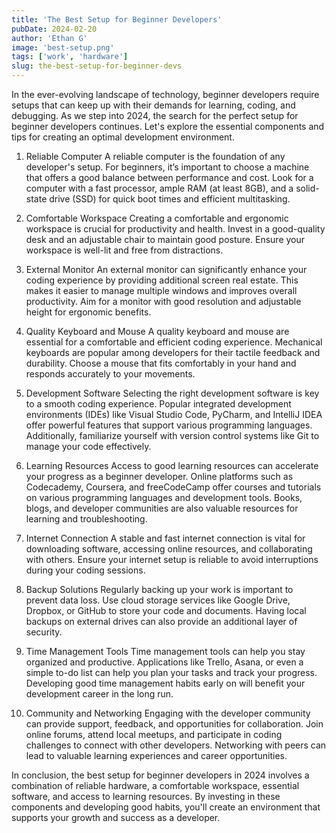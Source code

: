 ```yaml
---
title: 'The Best Setup for Beginner Developers'
pubDate: 2024-02-20
author: 'Ethan G'
image: 'best-setup.png'
tags: ['work', 'hardware']
slug: the-best-setup-for-beginner-devs
---
```


In the ever-evolving landscape of technology, beginner developers require setups that can keep up with their demands for learning, coding, and debugging. As we step into 2024, the search for the perfect setup for beginner developers continues. Let's explore the essential components and tips for creating an optimal development environment.

1. Reliable Computer
A reliable computer is the foundation of any developer's setup. For beginners, it’s important to choose a machine that offers a good balance between performance and cost. Look for a computer with a fast processor, ample RAM (at least 8GB), and a solid-state drive (SSD) for quick boot times and efficient multitasking.

2. Comfortable Workspace
Creating a comfortable and ergonomic workspace is crucial for productivity and health. Invest in a good-quality desk and an adjustable chair to maintain good posture. Ensure your workspace is well-lit and free from distractions.

3. External Monitor
An external monitor can significantly enhance your coding experience by providing additional screen real estate. This makes it easier to manage multiple windows and improves overall productivity. Aim for a monitor with good resolution and adjustable height for ergonomic benefits.

4. Quality Keyboard and Mouse
A quality keyboard and mouse are essential for a comfortable and efficient coding experience. Mechanical keyboards are popular among developers for their tactile feedback and durability. Choose a mouse that fits comfortably in your hand and responds accurately to your movements.

5. Development Software
Selecting the right development software is key to a smooth coding experience. Popular integrated development environments (IDEs) like Visual Studio Code, PyCharm, and IntelliJ IDEA offer powerful features that support various programming languages. Additionally, familiarize yourself with version control systems like Git to manage your code effectively.

6. Learning Resources
Access to good learning resources can accelerate your progress as a beginner developer. Online platforms such as Codecademy, Coursera, and freeCodeCamp offer courses and tutorials on various programming languages and development tools. Books, blogs, and developer communities are also valuable resources for learning and troubleshooting.

7. Internet Connection
A stable and fast internet connection is vital for downloading software, accessing online resources, and collaborating with others. Ensure your internet setup is reliable to avoid interruptions during your coding sessions.

8. Backup Solutions
Regularly backing up your work is important to prevent data loss. Use cloud storage services like Google Drive, Dropbox, or GitHub to store your code and documents. Having local backups on external drives can also provide an additional layer of security.

9. Time Management Tools
Time management tools can help you stay organized and productive. Applications like Trello, Asana, or even a simple to-do list can help you plan your tasks and track your progress. Developing good time management habits early on will benefit your development career in the long run.

10. Community and Networking
Engaging with the developer community can provide support, feedback, and opportunities for collaboration. Join online forums, attend local meetups, and participate in coding challenges to connect with other developers. Networking with peers can lead to valuable learning experiences and career opportunities.

In conclusion, the best setup for beginner developers in 2024 involves a combination of reliable hardware, a comfortable workspace, essential software, and access to learning resources. By investing in these components and developing good habits, you'll create an environment that supports your growth and success as a developer.